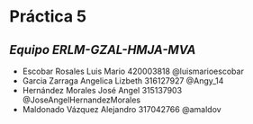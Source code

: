 # **Práctica 5**

## *Equipo ERLM-GZAL-HMJA-MVA*

* Escobar Rosales Luis Mario 420003818 @luismarioescobar
* Garcia Zarraga  Angelica Lizbeth 316127927 @Angy_14
* Hernández Morales José Angel 315137903 @JoseAngelHernandezMorales
* Maldonado Vázquez Alejandro 317042766 @amaldov
